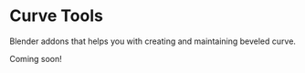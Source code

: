 # Curve Tools
Blender addons that helps you with creating and maintaining beveled curve.

Coming soon!

